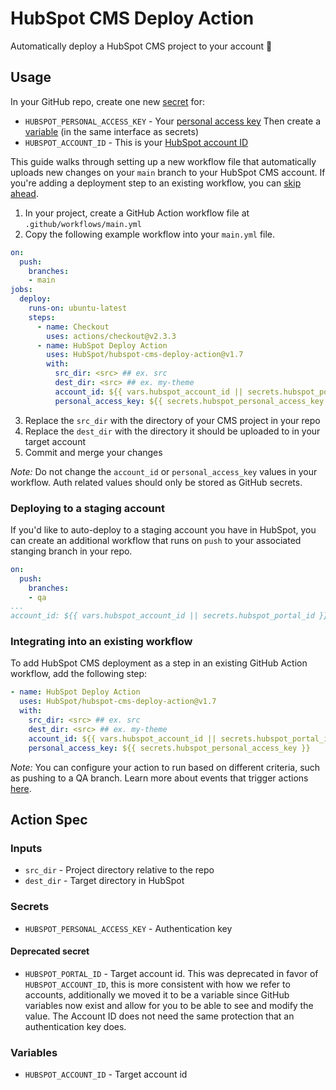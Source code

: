 # HubSpot CMS Deploy Action

Automatically deploy a HubSpot CMS project to your account 🚀



## Usage
In your GitHub repo, create one new [secret](https://docs.github.com/en/free-pro-team@latest/actions/reference/encrypted-secrets#creating-encrypted-secrets-for-a-repository) for:
- `HUBSPOT_PERSONAL_ACCESS_KEY` - Your [personal access key](https://developers.hubspot.com/docs/cms/personal-cms-access-key)
Then create a [variable](https://docs.github.com/en/actions/writing-workflows/choosing-what-your-workflow-does/store-information-in-variables#creating-configuration-variables-for-a-repository) (in the same interface as secrets)
- `HUBSPOT_ACCOUNT_ID` - This is your [HubSpot account ID](https://knowledge.hubspot.com/account-management/manage-multiple-hubspot-accounts#:~:text=Check%20your%20current%20account,name%20and%20unique%20Hub%20ID.)

This guide walks through setting up a new workflow file that automatically uploads new changes on your `main` branch to your HubSpot CMS account. If you're adding a deployment step to an existing workflow, you can [skip ahead](#integrating-into-an-existing-workflow).

1. In your project, create a GitHub Action workflow file at `.github/workflows/main.yml`
2. Copy the following example workflow into your `main.yml` file.
```yaml
on:
  push:
    branches:
    - main
jobs:
  deploy:
    runs-on: ubuntu-latest
    steps:
      - name: Checkout
        uses: actions/checkout@v2.3.3
      - name: HubSpot Deploy Action
        uses: HubSpot/hubspot-cms-deploy-action@v1.7
        with:
          src_dir: <src> ## ex. src
          dest_dir: <src> ## ex. my-theme
          account_id: ${{ vars.hubspot_account_id || secrets.hubspot_portal_id }}
          personal_access_key: ${{ secrets.hubspot_personal_access_key }}
```
3. Replace the `src_dir` with the directory of your CMS project in your repo
4. Replace the `dest_dir` with the directory it should be uploaded to in your target account
5. Commit and merge your changes

*Note:* Do not change the `account_id` or `personal_access_key` values in your workflow. Auth related values should only be stored as GitHub secrets.

### Deploying to a staging account
If you'd like to auto-deploy to a staging account you have in HubSpot, you can create an additional workflow that runs on `push` to your associated stanging branch in your repo.
```yaml
on:
  push:
    branches:
    - qa
...
account_id: ${{ vars.hubspot_account_id || secrets.hubspot_portal_id }}
```

### Integrating into an existing workflow
To add HubSpot CMS deployment as a step in an existing GitHub Action workflow, add the following step:
```yaml
- name: HubSpot Deploy Action
  uses: HubSpot/hubspot-cms-deploy-action@v1.7
  with:
    src_dir: <src> ## ex. src
    dest_dir: <src> ## ex. my-theme
    account_id: ${{ vars.hubspot_account_id || secrets.hubspot_portal_id }}
    personal_access_key: ${{ secrets.hubspot_personal_access_key }}
```

*Note:* You can configure your action to run based on different criteria, such as pushing to a QA branch. Learn more about events that trigger actions [here](https://docs.github.com/en/actions/reference/events-that-trigger-workflows).

## Action Spec
### Inputs
- `src_dir` - Project directory relative to the repo
- `dest_dir` - Target directory in HubSpot

### Secrets
- `HUBSPOT_PERSONAL_ACCESS_KEY` - Authentication key

#### Deprecated secret
- `HUBSPOT_PORTAL_ID` - Target account id. This was deprecated in favor of `HUBSPOT_ACCOUNT_ID`, this is more consistent with how we refer to accounts, additionally we moved it to be a variable since GitHub variables now exist and allow for you to be able to see and modify the value. The Account ID does not need the same protection that an authentication key does.
### Variables
- `HUBSPOT_ACCOUNT_ID` - Target account id
